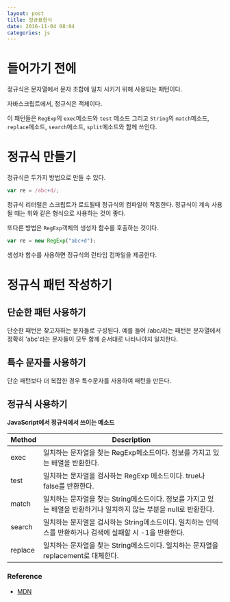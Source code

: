 ```yaml
---
layout: post
title: 정규표현식
date: 2016-11-04 08:04
categories: js
---
```


# 들어가기 전에

정규식은 문자열에서 문자 조합에 일치 시키기 위해 사용되는 패턴이다.

자바스크립트에서, 정규식은 객체이다.

이 패턴들은 `RegExp`의 `exec`메소드와 `test`  메소드 그리고 `String`의 `match`메소드, `replace`메소드, `search`메소드, `split`메소드와 함께 쓰인다.

# 정규식 만들기

정규식은 두가지 방법으로 만들 수 있다.

```javascript
var re = /abc+d/;
```

정규식 리터럴은 스크립트가 로드될때 정규식의 컴파일이 작동한다. 정규식이 계속 사용될 때는 위와 같은 형식으로 사용하는 것이 좋다.

또다른 방법은 `RegExp`객체의 생성자 함수를 호출하는 것이다.

```javascript
var re = new RegExp("abc+d");
```

생성자 함수를 사용하면 정규식의 런타임 컴파일을 제공한다.

# 정규식 패턴 작성하기

## 단순한 패턴 사용하기

단순한 패턴은 찾고자하는 문자들로 구성된다. 예를 들어 /abc/라는 패턴은 문자열에서 정확히 'abc'라는 문자들이 모두 함께 순서대로 나타나야지 일치한다. 

## 특수 문자를 사용하기

단순 패턴보다 더 복잡한 경우 특수문자를 사용하여 패턴을 만든다. 


## 정규식 사용하기

**JavaScript에서 정규식에서 쓰이는 메소드**

|Method|Description|
|------|-----------|
|exec|일치하는 문자열을 찾는 RegExp메소드이다. 정보를 가지고 있는 배열을 반환한다.|
|test|일치하는 문자열을 검사하는 RegExp 메소드이다. true나 false를 반환한다.|
|match|일치하는 문자열을 찾는 String메소드이다. 정보를 가지고 있는 배열을 반환하거나 일치하지 않는 부분을 null로 반환한다.|
|search|일치하는 문자열을 검사하는 String메소드이다. 일치하는 인덱스를 반환하거나 검색에 실패할 시 -1을 반환한다.|
|replace|일치하는 문자열을 찾는 String메소드이다. 일치하는 문자열을 replacement로 대체한다.|


### Reference

* [MDN](https://developer.mozilla.org/ko/docs/Web/JavaScript/Guide/%EC%A0%95%EA%B7%9C%EC%8B%9D)
